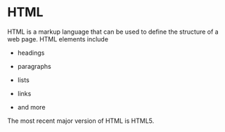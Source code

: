 # HTML

HTML is a markup language that can be used to define the structure of a web page. HTML elements include

* headings

* paragraphs

* lists

* links

* and more

The most recent major version of HTML is HTML5.
